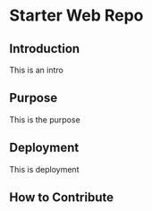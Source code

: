 # Starter Web Repo

## Introduction
This is an intro
## Purpose
This is the purpose
## Deployment
This is deployment
## How to Contribute